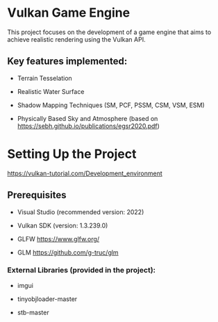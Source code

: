 
# Vulkan Game Engine 

This project focuses on the development of a game engine that aims to achieve realistic rendering using the Vulkan API.

## Key features implemented:

* Terrain Tesselation

* Realistic Water Surface

* Shadow Mapping Techniques (SM, PCF, PSSM, CSM, VSM, ESM)

* Physically Based Sky and Atmosphere (based on https://sebh.github.io/publications/egsr2020.pdf)

##
##
# Setting Up the Project
https://vulkan-tutorial.com/Development_environment

## Prerequisites

* Visual Studio (recommended version: 2022)

* Vulkan SDK (version: 1.3.239.0)

* GLFW  https://www.glfw.org/

* GLM  https://github.com/g-truc/glm

### External Libraries (provided in the project):

* imgui

* tinyobjloader-master

* stb-master



